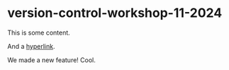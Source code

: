 # version-control-workshop-11-2024



This is some content.

And a [hyperlink](https://gw-ospo.github.io/version-control-workshop-2024/).


We made a new feature! Cool.
